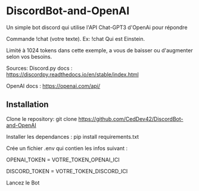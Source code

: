 # DiscordBot-and-OpenAI

Un simple bot discord qui utilise l'API Chat-GPT3 d'OpenAi pour répondre

Commande !chat (votre texte). Ex: !chat Qui est Einstein.

Limité à 1024 tokens dans cette exemple, a vous de baisser ou d'augmenter selon vos besoins.

Sources:
  Discord.py docs : https://discordpy.readthedocs.io/en/stable/index.html
  
  OpenAI docs : https://openai.com/api/

## Installation

Clone le repository: git clone https://github.com/CedDev42/DiscordBot-and-OpenAI

Installer les dependances : pip install requirements.txt

Crée un fichier .env qui contien les infos suivant :

OPENAI_TOKEN = VOTRE_TOKEN_OPENAI_ICI

DISCORD_TOKEN = VOTRE_TOKEN_DISCORD_ICI

Lancez le Bot
